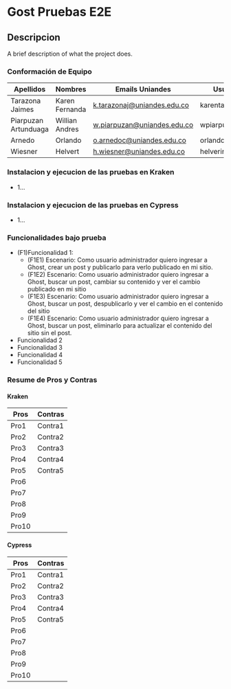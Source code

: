 # Gost Pruebas E2E

## Descripcion

A brief description of what the project does.

### Conformación de Equipo

Apellidos | Nombres  | Emails Uniandes | Usuario GitHub 
-- | -- | -- | -- 
Tarazona Jaimes | Karen Fernanda | k.tarazonaj@uniandes.edu.co  | karentarazonaj |
Piarpuzan Artunduaga | Willian Andres | w.piarpuzan@uniandes.edu.co  | wpiarpuzan |
Arnedo | Orlando | o.arnedoc@uniandes.edu.co | orlandoarnedouniandes |
Wiesner | Helvert | h.wiesner@uniandes.edu.co  | helverinio |

### Instalacion y ejecucion de las pruebas en Kraken
- 1...

### Instalacion y ejecucion de las pruebas en Cypress
- 1...

### Funcionalidades bajo prueba
- (F1)Funcionalidad 1:
	- (F1E1) Escenario: Como usuario administrador quiero ingresar a Ghost, crear un post y publicarlo para verlo publicado en mi sitio. 
	- (F1E2) Escenario: Como usuario administrador quiero ingresar a Ghost, buscar un post, cambiar su contenido y ver el cambio publicado en mi sitio
	- (F1E3) Escenario: Como usuario administrador quiero ingresar a Ghost, buscar un post, despublicarlo y ver el cambio en el contenido del sitio
	- (F1E4) Escenario: Como usuario administrador quiero ingresar a Ghost, buscar un post, eliminarlo para actualizar el contenido del sitio sin el post. 
- Funcionalidad 2
- Funcionalidad 3
- Funcionalidad 4
- Funcionalidad 5

### Resume de Pros y Contras

#### Kraken

| Pros  | Contras |
| ----- | ------- |
| Pro1  | Contra1 |
| Pro2  | Contra2 |
| Pro3  | Contra3 |
| Pro4  | Contra4 |
| Pro5  | Contra5 |
| Pro6  |         |
| Pro7  |         |
| Pro8  |         |
| Pro9  |         |
| Pro10 |         |

#### Cypress
| Pros  | Contras |
| ----- | ------- |
| Pro1  | Contra1 |
| Pro2  | Contra2 |
| Pro3  | Contra3 |
| Pro4  | Contra4 |
| Pro5  | Contra5 |
| Pro6  |         |
| Pro7  |         |
| Pro8  |         |
| Pro9  |         |
| Pro10 |         |



